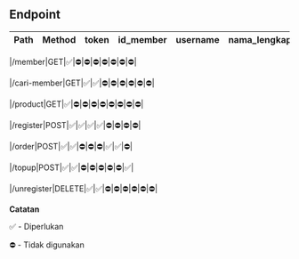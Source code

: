## Endpoint

|Path|Method|token|id_member|username|nama_lengkap|id_product|data_product|saldo|
|--|--|--|--|--|--|--|--|--|

|/member|GET|✅|⛔️|⛔️|⛔️|⛔️|⛔️|⛔️|⛔️|

|/cari-member|GET|✅|✅|⛔️|⛔️|⛔️|⛔️|⛔️|⛔️|

|/product|GET|✅|⛔️|⛔️|⛔️|⛔️|⛔️|⛔️|⛔️|⛔️|

|/register|POST|✅|✅|✅|✅|⛔️|⛔️|⛔️|⛔️|

|/order|POST|✅|✅|⛔️|⛔️|⛔️|✅|✅|⛔️|

|/topup|POST|✅|✅|⛔️|⛔️|⛔️|⛔️|⛔️|✅|

|/unregister|DELETE|✅|✅|️⛔️|⛔️|⛔️|⛔️|⛔️|⛔️|


**Catatan**

✅ - Diperlukan

⛔️ - Tidak digunakan

```
